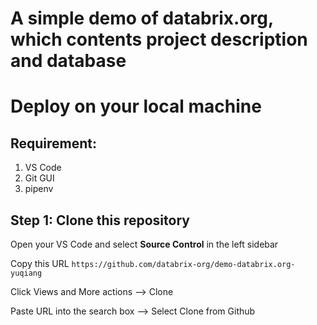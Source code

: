 # A simple demo of databrix.org, which contents project description and database
# Deploy on your local machine

## Requirement:
1. VS Code
2. Git GUI
3. pipenv

## Step 1: Clone this repository
Open your VS Code and select **Source Control** in the left sidebar

Copy this URL `https://github.com/databrix-org/demo-databrix.org-yuqiang`

Click Views and More actions --> Clone

Paste URL into the search box --> Select Clone from Github